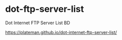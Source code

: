 # dot-ftp-server-list
Dot Internet FTP Server List BD

https://plateman.github.io/dot-internet-ftp-server-list/
